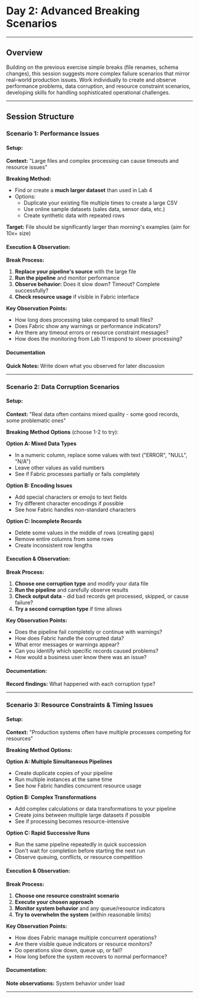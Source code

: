 # Day 2: Advanced Breaking Scenarios

---

## Overview
Building on the previous exercise simple breaks (file renames, schema changes), this session suggests more complex failure scenarios that mirror real-world production issues. Work individually to create and observe performance problems, data corruption, and resource constraint scenarios, developing skills for handling sophisticated operational challenges.

---

## Session Structure

### Scenario 1: Performance Issues

#### Setup:
**Context:** "Large files and complex processing can cause timeouts and resource issues"

**Breaking Method:**

- Find or create a **much larger dataset** than used in Lab 4
- Options:
  - Duplicate your existing file multiple times to create a large CSV
  - Use online sample datasets (sales data, sensor data, etc.)
  - Create synthetic data with repeated rows

**Target:** File should be significantly larger than morning's examples (aim for 10x+ size)

#### Execution & Observation:
**Break Process:**

1. **Replace your pipeline's source** with the large file
2. **Run the pipeline** and monitor performance
3. **Observe behavior:** Does it slow down? Timeout? Complete successfully?
4. **Check resource usage** if visible in Fabric interface

**Key Observation Points:**

- How long does processing take compared to small files?
- Does Fabric show any warnings or performance indicators?
- Are there any timeout errors or resource constraint messages?
- How does the monitoring from Lab 11 respond to slower processing?

#### Documentation
**Quick Notes:** Write down what you observed for later discussion

---

### Scenario 2: Data Corruption Scenarios

#### Setup:
**Context:** "Real data often contains mixed quality - some good records, some problematic ones"

**Breaking Method Options** (choose 1-2 to try):

**Option A: Mixed Data Types**

- In a numeric column, replace some values with text ("ERROR", "NULL", "N/A")
- Leave other values as valid numbers
- See if Fabric processes partially or fails completely

**Option B: Encoding Issues**

- Add special characters or emojis to text fields
- Try different character encodings if possible
- See how Fabric handles non-standard characters

**Option C: Incomplete Records**

- Delete some values in the middle of rows (creating gaps)
- Remove entire columns from some rows
- Create inconsistent row lengths

#### Execution & Observation:
**Break Process:**

1. **Choose one corruption type** and modify your data file
2. **Run the pipeline** and carefully observe results
3. **Check output data** - did bad records get processed, skipped, or cause failure?
4. **Try a second corruption type** if time allows

**Key Observation Points:**

- Does the pipeline fail completely or continue with warnings?
- How does Fabric handle the corrupted data?
- What error messages or warnings appear?
- Can you identify which specific records caused problems?
- How would a business user know there was an issue?

#### Documentation:
**Record findings:** What happened with each corruption type?

---

### Scenario 3: Resource Constraints & Timing Issues

#### Setup:
**Context:** "Production systems often have multiple processes competing for resources"

**Breaking Method Options:**

**Option A: Multiple Simultaneous Pipelines**

- Create duplicate copies of your pipeline
- Run multiple instances at the same time
- See how Fabric handles concurrent resource usage

**Option B: Complex Transformations**

- Add complex calculations or data transformations to your pipeline
- Create joins between multiple large datasets if possible
- See if processing becomes resource-intensive

**Option C: Rapid Successive Runs**

- Run the same pipeline repeatedly in quick succession
- Don't wait for completion before starting the next run
- Observe queuing, conflicts, or resource competition

#### Execution & Observation:
**Break Process:**

1. **Choose one resource constraint scenario**
2. **Execute your chosen approach**
3. **Monitor system behavior** and any queue/resource indicators
4. **Try to overwhelm the system** (within reasonable limits)

**Key Observation Points:**

- How does Fabric manage multiple concurrent operations?
- Are there visible queue indicators or resource monitors?
- Do operations slow down, queue up, or fail?
- How long before the system recovers to normal performance?

#### Documentation:
**Note observations:** System behavior under load

---
